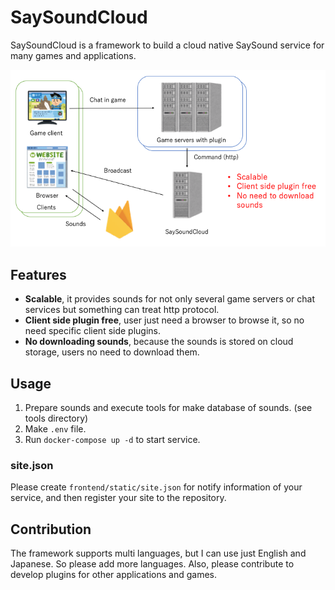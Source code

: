 # SaySoundCloud

SaySoundCloud is a framework to build a cloud native SaySound service for many games and applications.

<div align="center">
<img src="./art/saysoundcloud.png" alt="desc" title="SaySoundCloud">
</div>

## Features
* **Scalable**, it provides sounds for not only several game servers or chat services but something can treat http protocol.
* **Client side plugin free**, user just need a browser to browse it, so no need specific client side plugins.
* **No downloading sounds**, because the sounds is stored on cloud storage, users no need to download them.

## Usage

1. Prepare sounds and execute tools for make database of sounds. (see tools directory)
1. Make `.env` file.
1. Run `docker-compose up -d` to start service.

### site.json

Please create `frontend/static/site.json` for notify information of your service, and then register your site to the repository.


## Contribution

The framework supports multi languages, but I can use just English and Japanese. So please add more languages.
Also, please contribute to develop plugins for other applications and games.
